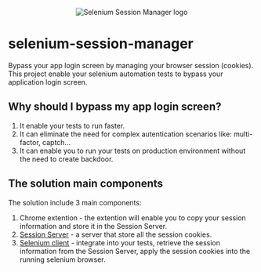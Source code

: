 <p align="center">
    <img src="https://blinq.io/wp-content/uploads/2022/06/Blinqio128_128.png" alt="Selenium Session Manager logo">
</p>

# selenium-session-manager
Bypass your app login screen by managing your browser session (cookies).
This project enable your selenium automation tests to bypass your application login screen.
## Why should I bypass my app login screen?
1. It enable your tests to run faster.
2. It can eliminate the need for complex autentication scenarios like: multi-factor, captch...
3. It can enable you to run your tests on production environment without the need to create backdoor.

## The solution main components
The solution include 3 main components:
1. Chrome extention - the extention will enable you to copy your session information and store it in the Session Server.
2. [Session Server](https://github.com/blinq-io/selenium-session-manager/tree/master/server) - a server that store all the session cookies.
3. [Selenium client](https://github.com/blinq-io/selenium-session-manager/tree/master/clients) - integrate into your tests, retrieve the session information from the Session Server, apply the session cookies into the running selenium browser.



